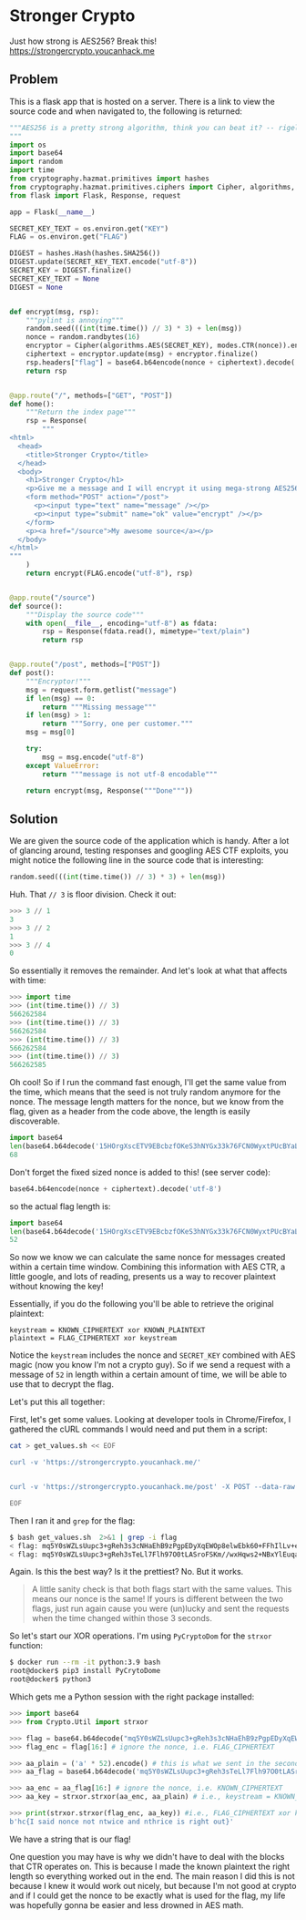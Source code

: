 # Stronger Crypto

Just how strong is AES256? Break this! https://strongercrypto.youcanhack.me

## Problem

This is a flask app that is hosted on a server. There is a link to view the
source code and when navigated to, the following is returned:

```python
"""AES256 is a pretty strong algorithm, think you can beat it? -- rigel
"""
import os
import base64
import random
import time
from cryptography.hazmat.primitives import hashes
from cryptography.hazmat.primitives.ciphers import Cipher, algorithms, modes
from flask import Flask, Response, request

app = Flask(__name__)

SECRET_KEY_TEXT = os.environ.get("KEY")
FLAG = os.environ.get("FLAG")

DIGEST = hashes.Hash(hashes.SHA256())
DIGEST.update(SECRET_KEY_TEXT.encode("utf-8"))
SECRET_KEY = DIGEST.finalize()
SECRET_KEY_TEXT = None
DIGEST = None


def encrypt(msg, rsp):
    """pylint is annoying"""
    random.seed(((int(time.time()) // 3) * 3) + len(msg))
    nonce = random.randbytes(16)
    encryptor = Cipher(algorithms.AES(SECRET_KEY), modes.CTR(nonce)).encryptor()
    ciphertext = encryptor.update(msg) + encryptor.finalize()
    rsp.headers["flag"] = base64.b64encode(nonce + ciphertext).decode('utf-8')
    return rsp


@app.route("/", methods=["GET", "POST"])
def home():
    """Return the index page"""
    rsp = Response(
        """
<html>
  <head>
    <title>Stronger Crypto</title>
  </head>
  <body>
    <h1>Stronger Crypto</h1>
    <p>Give me a message and I will encrypt it using mega-strong AES256.</p>
    <form method="POST" action="/post">
      <p><input type="text" name="message" /></p>
      <p><input type="submit" name="ok" value="encrypt" /></p>
    </form>
    <p><a href="/source">My awesome source</a></p>
  </body>
</html>
"""
    )
    return encrypt(FLAG.encode("utf-8"), rsp)


@app.route("/source")
def source():
    """Display the source code"""
    with open(__file__, encoding="utf-8") as fdata:
        rsp = Response(fdata.read(), mimetype="text/plain")
        return rsp


@app.route("/post", methods=["POST"])
def post():
    """Encryptor!"""
    msg = request.form.getlist("message")
    if len(msg) == 0:
        return """Missing message"""
    if len(msg) > 1:
        return """Sorry, one per customer."""
    msg = msg[0]

    try:
        msg = msg.encode("utf-8")
    except ValueError:
        return """message is not utf-8 encodable"""

    return encrypt(msg, Response("""Done"""))

```

## Solution

We are given the source code of the application which is handy. After a lot of
glancing around, testing responses and googling AES CTF exploits, you might
notice the following line in the source code that is interesting:

```python
random.seed(((int(time.time()) // 3) * 3) + len(msg))
```

Huh. That `// 3` is floor division. Check it out:

```python
>>> 3 // 1
3
>>> 3 // 2
1
>>> 3 // 4
0
```

So essentially it removes the remainder. And let's look at what that affects with time:

```python 
>>> import time
>>> (int(time.time()) // 3)
566262584
>>> (int(time.time()) // 3)
566262584
>>> (int(time.time()) // 3)
566262584
>>> (int(time.time()) // 3)
566262585
```

Oh cool! So if I run the command fast enough, I'll get the same value from the
time, which means that the seed is not truly random anymore for the nonce. The
message length matters for the nonce, but we know from the flag, given as a header from the
code above, the length is easily discoverable.

```python
import base64
len(base64.b64decode('15HOrgXscETV9EBcbzfOKeS3hNYGx33k76FCN0WyxtPUcBYaLyfOztL7dzU/Kjxsd5lx2lwCWRopkf8GJzx/0OEZz+M='))
68
```

Don't forget the fixed sized nonce is added to this! (see server code):

```python
base64.b64encode(nonce + ciphertext).decode('utf-8')
```

so the actual flag length is:

```python
import base64
len(base64.b64decode('15HOrgXscETV9EBcbzfOKeS3hNYGx33k76FCN0WyxtPUcBYaLyfOztL7dzU/Kjxsd5lx2lwCWRopkf8GJzx/0OEZz+M=')) - 16 # 16 = length of randbytes
52
```

So now we know we can calculate the same nonce for messages created within a
certain time window. Combining this information with AES CTR, a little google,
and lots of reading, presents us a way to recover plaintext without knowing the
key! 

Essentially, if you do the following you'll be able to retrieve the original
plaintext:

```
keystream = KNOWN_CIPHERTEXT xor KNOWN_PLAINTEXT
plaintext = FLAG_CIPHERTEXT xor keystream
```

Notice the `keystream` includes the nonce and `SECRET_KEY` combined with AES
magic (now you know I'm not a crypto guy). So if we send a request with a
message of `52` in length within a certain amount of time, we will be able to
use that to decrypt the flag. 

Let's put this all together:

First, let's get some values. Looking at developer tools in Chrome/Firefox, I
gathered the cURL commands I would need and put them in a script:

```bash
cat > get_values.sh << EOF

curl -v 'https://strongercrypto.youcanhack.me/' 


curl -v 'https://strongercrypto.youcanhack.me/post' -X POST --data-raw 'message=aaaaaaaaaaaaaaaaaaaaaaaaaaaaaaaaaaaaaaaaaaaaaaaaaaaa&ok=encrypt'

EOF
```

Then I ran it and `grep` for the flag:

```bash
$ bash get_values.sh  2>&1 | grep -i flag
< flag: mq5Y0sWZLsUupc3+gReh3s3cNHaEhB9zPgpEDyXqEWOp8elwEbk60+FFhIlLv+eTcBx6nc/20IEL2xpe4NZIuoD+h38=
< flag: mq5Y0sWZLsUupc3+gReh3sTeLl7Flh97O0tLASroFSKm//wxHqws2+NBxYlEuqacZRVplc3ykYkZmglW5t9d+47qkmM=
```

Again. Is this the best way? Is it the prettiest? No. But it works. 

> A little sanity check is that both flags start with the same values. This
> means our nonce is the same! If yours is different between the two flags, just
> run again cause you were (un)lucky and sent the requests when the time changed
> within those 3 seconds.

So let's start our XOR operations. I'm using `PyCryptoDom` for the `strxor` function:


```bash
$ docker run --rm -it python:3.9 bash
root@docker$ pip3 install PyCrytoDome
root@docker$ python3
```

Which gets me a Python session with the right package installed:

```python
>>> import base64
>>> from Crypto.Util import strxor

>>> flag = base64.b64decode("mq5Y0sWZLsUupc3+gReh3s3cNHaEhB9zPgpEDyXqEWOp8elwEbk60+FFhIlLv+eTcBx6nc/20IEL2xpe4NZIuoD+h38=")
>>> flag_enc = flag[16:] # ignore the nonce, i.e. FLAG_CIPHERTEXT

>>> aa_plain = ('a' * 52).encode() # this is what we sent in the second call, i.e. KNOWN_PLAINTEXT
>>> aa_flag = base64.b64decode('mq5Y0sWZLsUupc3+gReh3sTeLl7Flh97O0tLASroFSKm//wxHqws2+NBxYlEuqacZRVplc3ykYkZmglW5t9d+47qkmM=')

>>> aa_enc = aa_flag[16:] # ignore the nonce, i.e. KNOWN_CIPHERTEXT
>>> aa_key = strxor.strxor(aa_enc, aa_plain) # i.e., keystream = KNOWN_CIPHERTEXT xor KNOWN_PLAINTEXT

>>> print(strxor.strxor(flag_enc, aa_key)) #i.e., FLAG_CIPHERTEXT xor keystream
b'hc{I said nonce not ntwice and nthrice is right out}'
```

We have a string that is our flag!

One question you may have is why we didn't have to deal with the blocks that CTR
operates on. This is because I made the known plaintext the right length so
everything worked out in the end. The main reason I did this is not because I
knew it would work out nicely, but because I'm not good at crypto and if I could
get the nonce to be exactly what is used for the flag, my life was hopefully
gonna be easier and less drowned in AES math.
